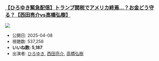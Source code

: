 ### [【ひろゆき緊急配信】トランプ関税でアメリカ終焉...？お金どう守る？【西田亮介vs高橋弘樹】](https://www.youtube.com/watch?v=TUGkH8QEzqw)
[![](https://img.youtube.com/vi/TUGkH8QEzqw/sddefault.jpg)](https://www.youtube.com/watch?v=TUGkH8QEzqw)
-   公開日: 2025-04-08
-   視聴数: 537,258
-   **いいね数: 5,187**
-   出演者: [ひろゆき](/rehacq_fan/people/ひろゆき "wikilink"), [西田亮介](/rehacq_fan/people/西田亮介 "wikilink"), [高橋弘樹](/rehacq_fan/people/高橋弘樹 "wikilink")
